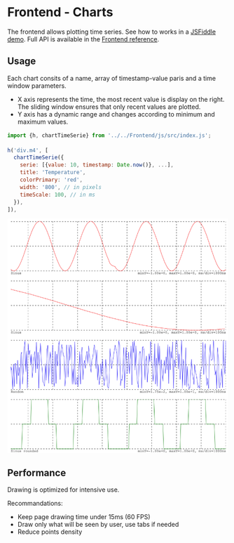 # Frontend - Charts

The frontend allows plotting time series. See how to works in a [JSFiddle demo](http://jsfiddle.net/awegrzyn/mjyzcen9/).
Full API is available in the [Frontend reference](../reference/frontend-api.md#chartTimeSerie).

## Usage

Each chart consits of a name, array of timestamp-value paris and a time window parameters.

- X axis represents the time, the most recent value is display on the right. The sliding window ensures that only recent values are plotted.
- Y axis has a dynamic range and changes according to minimum and maximum values.

```js
import {h, chartTimeSerie} from '../../Frontend/js/src/index.js';

h('div.m4', [
  chartTimeSerie({
    serie: [{value: 10, timestamp: Date.now()}, ...],
    title: 'Temperature',
    colorPrimary: 'red',
    width: '800', // in pixels
    timeScale: 100, // in ms
  }),
]),
```

![Chart example](../images/charts-timeserie.png)

## Performance

Drawing is optimized for intensive use.

Recommandations:
- Keep page drawing time under 15ms (60 FPS)
- Draw only what will be seen by user, use tabs if needed
- Reduce points density
